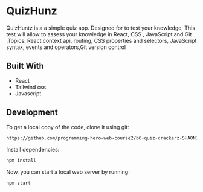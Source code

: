 # QuizHunz

QuizHuntz is a a simple quiz app. Designed for to test your knowledge, This test will allow to assess your knowledge in React, CSS , JavaScript and Git .Topics: React context api, routing, CSS properties and selectors, JavaScript syntax, events and operators,Git version control

## Built With
- React
- Tailwind css
- Javascript

## Development
To get a local copy of the code, clone it using git:

```sh
https://github.com/programming-hero-web-course2/b6-quiz-crackerz-SHAON1028.git

```
Install dependencies:

```sh
npm install
```
Now, you can start a local web server by running:

```sh
npm start
```